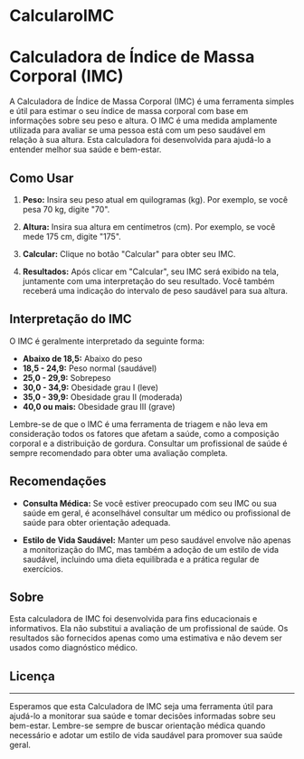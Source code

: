 # CalcularoIMC
# Calculadora de Índice de Massa Corporal (IMC)

A Calculadora de Índice de Massa Corporal (IMC) é uma ferramenta simples e útil para estimar o seu índice de massa corporal com base em informações sobre seu peso e altura. O IMC é uma medida amplamente utilizada para avaliar se uma pessoa está com um peso saudável em relação à sua altura. Esta calculadora foi desenvolvida para ajudá-lo a entender melhor sua saúde e bem-estar.

## Como Usar

1. **Peso:** Insira seu peso atual em quilogramas (kg). Por exemplo, se você pesa 70 kg, digite "70".

2. **Altura:** Insira sua altura em centímetros (cm). Por exemplo, se você mede 175 cm, digite "175".

3. **Calcular:** Clique no botão "Calcular" para obter seu IMC.

4. **Resultados:** Após clicar em "Calcular", seu IMC será exibido na tela, juntamente com uma interpretação do seu resultado. Você também receberá uma indicação do intervalo de peso saudável para sua altura.

## Interpretação do IMC

O IMC é geralmente interpretado da seguinte forma:

- **Abaixo de 18,5:** Abaixo do peso
- **18,5 - 24,9:** Peso normal (saudável)
- **25,0 - 29,9:** Sobrepeso
- **30,0 - 34,9:** Obesidade grau I (leve)
- **35,0 - 39,9:** Obesidade grau II (moderada)
- **40,0 ou mais:** Obesidade grau III (grave)

Lembre-se de que o IMC é uma ferramenta de triagem e não leva em consideração todos os fatores que afetam a saúde, como a composição corporal e a distribuição de gordura. Consultar um profissional de saúde é sempre recomendado para obter uma avaliação completa.

## Recomendações

- **Consulta Médica:** Se você estiver preocupado com seu IMC ou sua saúde em geral, é aconselhável consultar um médico ou profissional de saúde para obter orientação adequada.

- **Estilo de Vida Saudável:** Manter um peso saudável envolve não apenas a monitorização do IMC, mas também a adoção de um estilo de vida saudável, incluindo uma dieta equilibrada e a prática regular de exercícios.

## Sobre

Esta calculadora de IMC foi desenvolvida para fins educacionais e informativos. Ela não substitui a avaliação de um profissional de saúde. Os resultados são fornecidos apenas como uma estimativa e não devem ser usados como diagnóstico médico.

## Licença


---

Esperamos que esta Calculadora de IMC seja uma ferramenta útil para ajudá-lo a monitorar sua saúde e tomar decisões informadas sobre seu bem-estar. Lembre-se sempre de buscar orientação médica quando necessário e adotar um estilo de vida saudável para promover sua saúde geral.
